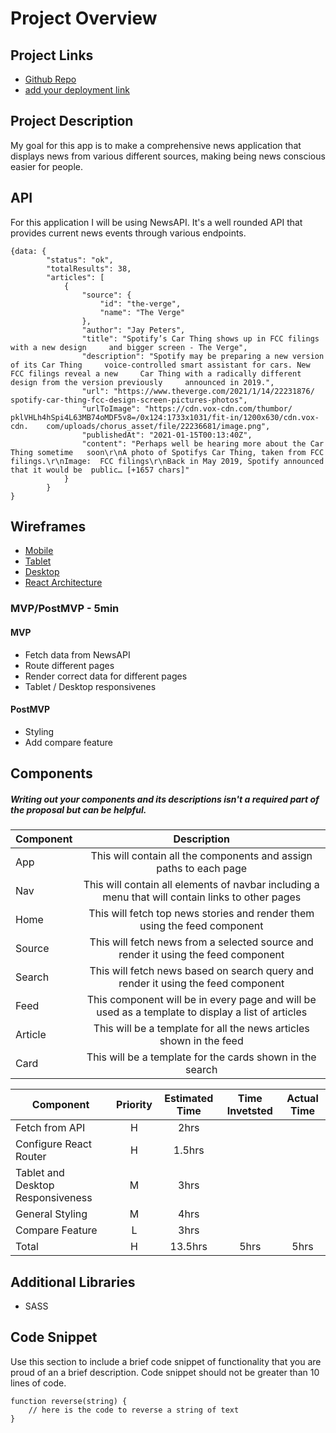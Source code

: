 
# Project Overview

## Project Links

- [Github Repo](https://github.com/adrianmendez03/news-app)
- [add your deployment link]()

## Project Description

My goal for this app is to make a comprehensive news application that displays news from various different sources, making being news conscious easier for people.

## API

For this application I will be using NewsAPI. It's a well rounded API that provides current news events through various endpoints.

```
{data: {
        "status": "ok",
        "totalResults": 38,
        "articles": [
            {
                "source": {
                    "id": "the-verge",
                    "name": "The Verge"
                },
                "author": "Jay Peters",
                "title": "Spotify’s Car Thing shows up in FCC filings with a new design     and bigger screen - The Verge",
                "description": "Spotify may be preparing a new version of its Car Thing     voice-controlled smart assistant for cars. New FCC filings reveal a new     Car Thing with a radically different design from the version previously     announced in 2019.",
                "url": "https://www.theverge.com/2021/1/14/22231876/    spotify-car-thing-fcc-design-screen-pictures-photos",
                "urlToImage": "https://cdn.vox-cdn.com/thumbor/ pklVHLh4hSpi4L63MB74oMDF5v8=/0x124:1733x1031/fit-in/1200x630/cdn.vox-cdn.    com/uploads/chorus_asset/file/22236681/image.png",
                "publishedAt": "2021-01-15T00:13:40Z",
                "content": "Perhaps well be hearing more about the Car Thing sometime   soon\r\nA photo of Spotifys Car Thing, taken from FCC filings.\r\nImage:  FCC filings\r\nBack in May 2019, Spotify announced that it would be  public… [+1657 chars]"
            }
        } 
}
```


## Wireframes

- [Mobile](https://drive.google.com/file/d/1aCa4Q1g4wJOdJS4ZMfsVNpUIWYnU_UFn/view?usp=sharing)
- [Tablet](https://drive.google.com/file/d/18ehVQiD_yDcOLAlnW7iqoEYpvAFw1onr/view?usp=sharing)
- [Desktop](https://drive.google.com/file/d/1UFILPRchjYQQBOto0EeyOTv6cJ31U1Ly/view?usp=sharing)
- [React Architecture](https://drive.google.com/file/d/1TijUrvVf28fiuKZJW7ahVHQAzMXO4W9g/view?usp=sharing)


### MVP/PostMVP - 5min

#### MVP
- Fetch data from NewsAPI 
- Route different pages
- Render correct data for different pages
- Tablet / Desktop responsivenes 
#### PostMVP
- Styling 
- Add compare feature

## Components
##### Writing out your components and its descriptions isn't a required part of the proposal but can be helpful.

| Component | Description | 
| --- | :---: |  
| App | This will contain all the components and assign paths to each page| 
| Nav | This will contain all elements of navbar including a menu that will contain links to other pages |
| Home | This will fetch top news stories and render them using the feed component | 
| Source | This will fetch news from a selected source and render it using the feed component| 
| Search | This will fetch news based on search query and render it using the feed component | 
| Feed | This component will be in every page and will be used as a template to display a list of articles |
| Article | This will be a template for all the news articles shown in the feed |
| Card | This will be a template for the cards shown in the search | 


| Component | Priority | Estimated Time | Time Invetsted | Actual Time |
| --- | :---: |  :---: | :---: | :---: |
| Fetch from API | H | 2hrs| |  |
| Configure React Router | H | 1.5hrs |  |  |
| Tablet and Desktop Responsiveness | M | 3hrs |  |  |
| General Styling | M | 4hrs |  |  |
| Compare Feature | L | 3hrs |  |  |
| Total | H | 13.5hrs| 5hrs | 5hrs |

## Additional Libraries 

- SASS

## Code Snippet

Use this section to include a brief code snippet of functionality that you are proud of an a brief description.  Code snippet should not be greater than 10 lines of code. 

```
function reverse(string) {
	// here is the code to reverse a string of text
}
```
